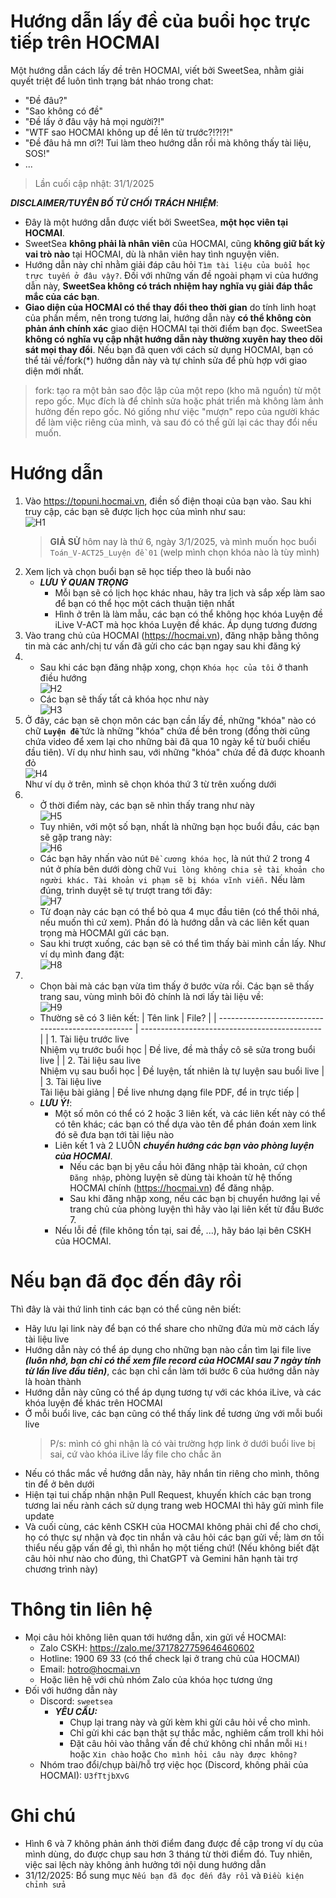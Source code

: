 # Hướng dẫn lấy đề của buổi học trực tiếp trên HOCMAI
Một hướng dẫn cách lấy đề trên HOCMAI, viết bởi SweetSea, nhằm giải quyết triệt để luôn tình trạng bát nháo trong chat:
  - "Đề đâu?"
  - "Sao không có đề"
  - "Đề lấy ở đâu vậy hả mọi người?!"
  - "WTF sao HOCMAI không up đề lên từ trước?!?!?!"
  - "Đề đâu hả mn ơi?! Tui làm theo hướng dẫn rồi mà không thấy tài liệu, SOS!"
  - ...

> Lần cuối cập nhật: 31/1/2025

***DISCLAIMER/TUYÊN BỐ TỪ CHỐI TRÁCH NHIỆM***:
- Đây là một hướng dẫn được viết bởi SweetSea, **một học viên tại HOCMAI**.
- SweetSea **không phải là nhân viên** của HOCMAI, cũng **không giữ bất kỳ vai trò nào** tại HOCMAI, dù là nhân viên hay tình nguyện viên.
- Hướng dẫn này chỉ nhằm giải đáp câu hỏi `Tìm tài liệu của buổi học trực tuyến ở đâu vậy?`. Đối với những vấn đề ngoài phạm vi của hướng dẫn này, **SweetSea không có trách nhiệm hay nghĩa vụ giải đáp thắc mắc của các bạn**.
- **Giao diện của HOCMAI có thể thay đổi theo thời gian** do tính linh hoạt của phần mềm, nên trong tương lai, hướng dẫn này **có thể không còn phản ánh chính xác** giao diện HOCMAI tại thời điểm bạn đọc. SweetSea **không có nghĩa vụ cập nhật hướng dẫn này thường xuyên hay theo dõi sát mọi thay đổi**. Nếu bạn đã quen với cách sử dụng HOCMAI, bạn có thể tải về/fork(*) hướng dẫn này và tự chỉnh sửa để phù hợp với giao diện mới nhất.

> fork: tạo ra một bản sao độc lập của một repo (kho mã nguồn) từ một repo gốc. Mục đích là để chỉnh sửa hoặc phát triển mà không làm ảnh hưởng đến repo gốc. Nó giống như việc "mượn" repo của người khác để làm việc riêng của mình, và sau đó có thể gửi lại các thay đổi nếu muốn.

# Hướng dẫn
1. Vào https://topuni.hocmai.vn, điền số điện thoại của bạn vào. Sau khi truy cập, các bạn sẽ được lịch học của mình như sau: \
    ![H1](images/H1.png)
    > **GIẢ SỬ** hôm nay là thứ 6, ngày 3/1/2025, và mình muốn học buổi `Toán_V-ACT25_Luyện đề 01` (welp mình chọn khóa nào là tùy mình)
2. Xem lịch và chọn buổi bạn sẽ học tiếp theo là buổi nào
    - ***LƯU Ý QUAN TRỌNG***
      - Mỗi bạn sẽ có lịch học khác nhau, hãy tra lịch và sắp xếp làm sao để bạn có thể học một cách thuận tiện nhất
      - Hình ở trên là làm mẫu, các bạn có thể không học khóa Luyện đề iLive V-ACT mà học khóa Luyện đề khác. Áp dụng tương đương
3. Vào trang chủ của HOCMAI (https://hocmai.vn), đăng nhập bằng thông tin mà các anh/chị tư vấn đã gửi cho các bạn ngay sau khi đăng ký
4.  - Sau khi các bạn đăng nhập xong, chọn `Khóa học của tôi` ở thanh điều hướng \
    ![H2](images/H2.png)
    - Các bạn sẽ thấy tất cả khóa học như này \
    ![H3](images/H3.png)
5. Ở đây, các bạn sẽ chọn môn các bạn cần lấy đề, những "khóa" nào có chữ **`Luyện đề`** tức là những "khóa" chứa đề bên trong (đồng thời cũng chứa video để xem lại cho những bài đã qua 10 ngày kể từ buổi chiếu đầu tiên). Ví dụ như hình sau, với những "khóa" chứa đề đã được khoanh đỏ \
    ![H4](images/H4.png) \
    Như ví dụ ở trên, mình sẽ chọn khóa thứ 3 từ trên xuống dưới
6.  - Ở thời điểm này, các bạn sẽ nhìn thấy trang như này \
    ![H5](images/H5.png)
    - Tuy nhiên, với một số bạn, nhất là những bạn học buổi đầu, các bạn sẽ gặp trang này: \
    ![H6](images/H6.png)
    - Các bạn hãy nhấn vào nút `Đề cương khóa học`, là nút thứ 2 trong 4 nút ở phía bên dưới dòng chữ `Vui lòng không chia sẻ tài khoản cho người khác. Tài khoản vi phạm sẽ bị khóa vĩnh viễn.` Nếu làm đúng, trình duyệt sẽ tự trượt trang tới đây: \
    ![H7](images/H7.png)
    - Từ đoạn này các bạn có thể bỏ qua 4 mục đầu tiên (có thể thôi nhá, nếu muốn thì cứ xem). Phần đó là hướng dẫn và các liên kết quan trọng mà HOCMAI gửi các bạn.
    - Sau khi trượt xuống, các bạn sẽ có thể tìm thấy bài mình cần lấy. Như ví dụ mình đang đặt: \
    ![H8](images/H8.png)
7.  - Chọn bài mà các bạn vừa tìm thấy ở bước vừa rồi. Các bạn sẽ thấy trang sau, vùng mình bôi đỏ chính là nơi lấy tài liệu về: \
    ![H9](images/H9.png)
    - Thường sẽ có 3 liên kết:
      | Tên link                                          | File?                                         |
      | ------------------------------------------------- | --------------------------------------------- |
      | 1. Tài liệu trước live<br>Nhiệm vụ trước buổi học | Đề live, đề mà thầy cô sẽ sửa trong buổi live |
      | 2. Tài liệu sau live<br>Nhiệm vụ sau buổi học     | Đề luyện, tất nhiên là tự luyện sau buổi live |
      | 3. Tài liệu live<br>Tài liệu bài giảng            | Đề live nhưng dạng file PDF, để in trực tiếp  |
    - ***LƯU Ý!***:
      - Một số môn có thể có 2 hoặc 3 liên kết, và các liên kết này có thể có tên khác; các bạn có thể dựa vào tên để phán đoán xem link đó sẽ đưa bạn tới tài liệu nào
      - Liên kết 1 và 2 LUÔN ***chuyển hướng các bạn vào phòng luyện của HOCMAI***.
        - Nếu các bạn bị yêu cầu hỏi đăng nhập tài khoản, cứ chọn `Đăng nhập`, phòng luyện sẽ dùng tài khoản từ hệ thống HOCMAI chính (https://hocmai.vn) để đăng nhập.
        - Sau khi đăng nhập xong, nếu các bạn bị chuyển hướng lại về trang chủ của phòng luyện thì hãy vào lại liên kết từ đầu Bước 7.
      - Nếu lỗi đề (file không tồn tại, sai đề, ...), hãy báo lại bên CSKH của HOCMAI.

# Nếu bạn đã đọc đến đây rồi
Thì đây là vài thứ linh tinh các bạn có thể cũng nên biết:
- Hãy lưu lại link này để bạn có thể share cho những đứa mù mờ cách lấy tài liệu live
- Hướng dẫn này có thể áp dụng cho những bạn nào cần tìm lại file live ***(luôn nhớ, bạn chỉ có thể xem file record của HOCMAI sau 7 ngày tính từ lần live đầu tiên)***, các bạn chỉ cần làm tới bước 6 của hướng dẫn này là hoàn thành
- Hướng dẫn này cũng có thể áp dụng tương tự với các khóa iLive, và các khóa luyện đề khác trên HOCMAI
- Ở mỗi buổi live, các bạn cũng có thể thấy link đề tương ứng với mỗi buổi live
  > P/s: mình có ghi nhận là có vài trường hợp link ở dưới buổi live bị sai, cứ vào khóa iLive lấy file cho chắc ăn
- Nếu có thắc mắc về hướng dẫn này, hãy nhắn tin riêng cho mình, thông tin để ở bên dưới
- Hiện tại tui chấp nhận nhận Pull Request, khuyến khích các bạn trong tương lai nếu rành cách sử dụng trang web HOCMAI thì hãy gửi mình file update
- Và cuối cùng, các kênh CSKH của HOCMAI không phải chỉ để cho chơi, họ có thực sự nhận và đọc tin nhắn và câu hỏi các bạn gửi về; làm ơn tối thiểu nếu gặp vấn đề gì, thì nhắn họ một tiếng chứ! (Nếu không biết đặt câu hỏi như nào cho đúng, thì ChatGPT và Gemini hân hạnh tài trợ chương trình này)

# Thông tin liên hệ
- Mọi câu hỏi không liên quan tới hướng dẫn, xin gửi về HOCMAI:
  - Zalo CSKH: https://zalo.me/3717827759646460602
  - Hotline: 1900 69 33 (có thể check lại ở trang chủ của HOCMAI)
  - Email: hotro@hocmai.vn
  - Hoặc liên hệ với chủ nhóm Zalo của khóa học tương ứng
- Đối với hướng dẫn này
  - Discord: `sweetsea`
    - ***YÊU CẦU:***
      - Chụp lại trang này và gửi kèm khi gửi câu hỏi về cho mình.
      - Chỉ gửi khi các bạn thật sự thắc mắc, nghiêm cấm troll khi hỏi
      - Đặt câu hỏi vào thẳng vấn đề chứ không chỉ nhắn mỗi `Hi!` hoặc `Xin chào` hoặc `Cho mình hỏi câu này được không?`
  - Nhóm trao đổi/chụp bài/hỗ trợ việc học (Discord, không phải của HOCMAI): `U3fTtjbXvG`

# Ghi chú
- Hình 6 và 7 không phản ánh thời điểm đang được đề cập trong ví dụ của mình dùng, do được chụp sau hơn 3 tháng từ thời điểm đó. Tuy nhiên, việc sai lệch này không ảnh hưởng tới nội dung hướng dẫn
- 31/12/2025: Bổ sung mục `Nếu bạn đã đọc đến đây rồi` và `Điều kiện chỉnh sửa`